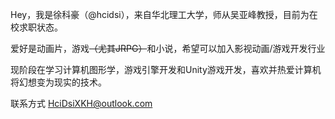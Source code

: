 Hey，我是徐科豪（@hcidsi），来自华北理工大学，师从吴亚峰教授，目前为在校求职状态。

爱好是动画片，游戏<del>（尤其JRPG）</del>和小说，希望可以加入影视动画/游戏开发行业

现阶段在学习计算机图形学，游戏引擎开发和Unity游戏开发，喜欢并热爱计算机将幻想变为现实的技术。

联系方式 HciDsiXKH@outlook.com
